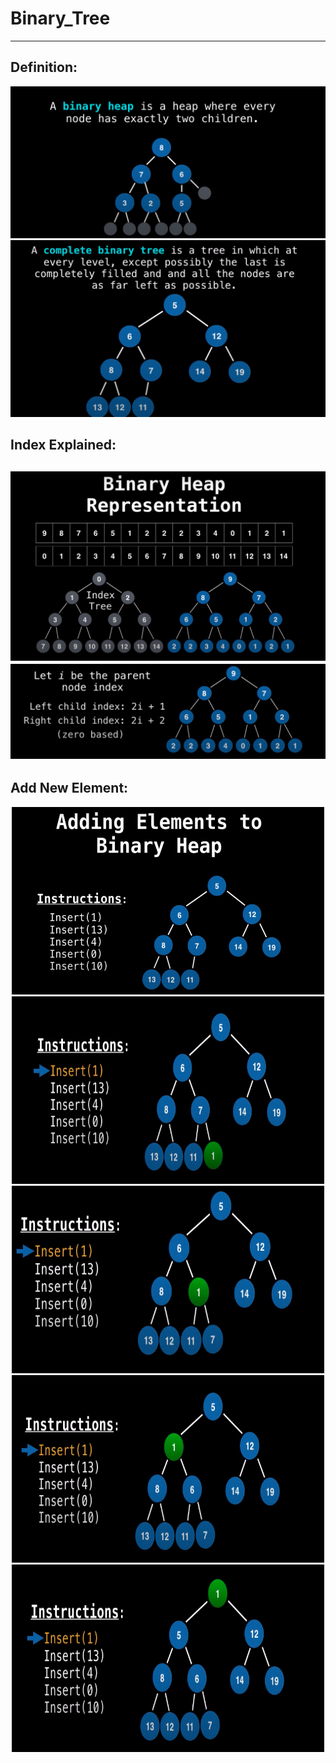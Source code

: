 # Binary_Tree
---
## Definition:
![Optional Text](https://raw.githubusercontent.com/IDGAQ/Super_Cool_Notes/main/Screen%20Shot%202021-03-22%20at%205.06.41%20AM.png)
![Optional Text](https://raw.githubusercontent.com/IDGAQ/Super_Cool_Notes/main/Screen%20Shot%202021-03-22%20at%205.07.07%20AM.png)

## Index Explained:
![Optional Text](https://raw.githubusercontent.com/IDGAQ/Super_Cool_Notes/main/Screen%20Shot%202021-03-22%20at%204.35.06%20AM.png)
![Optional Text](https://raw.githubusercontent.com/IDGAQ/Super_Cool_Notes/main/Screen%20Shot%202021-03-22%20at%204.49.58%20AM.png)
---

## Add New Element:

<p align="center">
  <img width="500" height="300" src="https://github.com/IDGAQ/Super_Cool_Notes/blob/main/Screen%20Shot%202021-03-22%20at%204.53.10%20AM.png">
  <img width="500" height="300" src="https://raw.githubusercontent.com/IDGAQ/Super_Cool_Notes/main/Screen%20Shot%202021-03-22%20at%204.54.00%20AM.png">
  <img width="500" height="300" src="https://raw.githubusercontent.com/IDGAQ/Super_Cool_Notes/main/Screen%20Shot%202021-03-22%20at%204.54.17%20AM.png">
  <img width="500" height="300" src="https://raw.githubusercontent.com/IDGAQ/Super_Cool_Notes/main/Screen%20Shot%202021-03-22%20at%204.54.25%20AM.png">
  <img width="500" height="300" src="https://raw.githubusercontent.com/IDGAQ/Super_Cool_Notes/main/Screen%20Shot%202021-03-22%20at%204.54.34%20AM.png">
</p>

